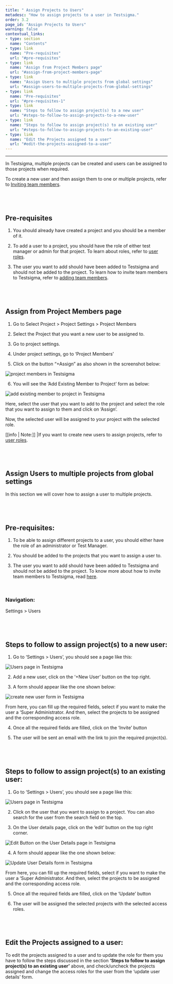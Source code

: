 ```yaml
---
title: " Assign Projects to Users"
metadesc: "How to assign projects to a user in Testsigma."
order: 3.2
page_id: "Assign Projects to Users"
warning: false
contextual_links:
- type: section
  name: "Contents"
- type: link
  name: "Pre-requisites"
  url: "#pre-requisites"
- type: link
  name: "Assign from Project Members page"
  url: "#assign-from-project-members-page"
- type: link
  name: "Assign Users to multiple projects from global settings"
  url: "#assign-users-to-multiple-projects-from-global-settings"
- type: link
  name: "Pre-requisites"
  url: "#pre-requisites-1"
- type: link
  name: "Steps to follow to assign project(s) to a new user"
  url: "#steps-to-follow-to-assign-projects-to-a-new-user"
- type: link
  name: "Steps to follow to assign project(s) to an existing user"
  url: "#steps-to-follow-to-assign-projects-to-an-existing-user"    
- type: link
  name: "Edit the Projects assigned to a user"
  url: "#edit-the-projects-assigned-to-a-user"
---
```


---
In Testsigma, multiple projects can be created and users can be assigned to those projects when required.

To create a new user and then assign them to one or multiple projects, refer to [Inviting team members](https://testsigma.com/docs/collaboration/invite-team-members/).

&emsp;
---

## **Pre-requisites**
1. You should already have created a project and you should be a member of it. 
   
2. To add a user to a project, you should have the role of either test manager or admin for that project. To learn about roles, refer to [user roles](http://testsigma.com/docs/collaboration/users-roles/).
   
3. The user you want to add should have been added to Testsigma and should not be added to the project. To learn how to invite team members to Testsigma, refer to [adding team members](https://testsigma.com/docs/collaboration/invite-team-members/).

&emsp;
---

## **Assign from Project Members page**
1. Go to Select Project > Project Settings > Project Members
   
2. Select the Project that you want a new user to be assigned to.
   
3. Go to project settings.
   
4. Under project settings, go to ‘Project Members’
   
5. Click on the button “+Assign” as also shown in the screenshot below:

![project members in Testsigma](https://docs.testsigma.com/images/assign-projects/project-members-testsigma.png)

6. You will see the  ‘Add Existing Member to Project’ form as below:
   
![add existing member to project in Testsigma](https://docs.testsigma.com/images/assign-projects/add-existing-member-to-project-testsigma.png)

Here, select the user that you want to add to the project and select the role that you want to assign to them and click on ‘Assign’.

Now, the selected user will be assigned to your project with the selected role.

[[info | Note:]]
|If you want to create new users to assign projects, refer to [user roles](https://testsigma.com/docs/collaboration/users-roles/). 


&emsp;
---

## **Assign Users to multiple projects from global settings**
In this section we will cover how to assign a user to multiple projects.


&emsp;
---

## **Pre-requisites:**
1. To be able to assign different projects to a user, you should either have the role of an administrator or Test Manager. 
   
2. You should be added to the projects that you want to assign a user to.
   
3. The user you want to add should have been added to Testsigma and     should not be added to the project. To know more about how to invite team members to Testsigma, read [here](https://testsigma.com/docs/collaboration/invite-team-members/).

&emsp;

### Navigation:
Settings > Users

&emsp;
---

## **Steps to follow to assign project(s) to a new user:**
1. Go to ‘Settings > Users’, you should see a page like this:
   
![Users page in Testsigma](https://docs.testsigma.com/images/assign-projects/users-page-testsigma.png)

2. Add a new user, click on the ‘+New User’ button on the top right. 
   
3. A form should appear like the one shown below:

![create new user form in Testsigma](https://docs.testsigma.com/images/assign-projects/create-new-user-form-testsigma.png)

From here, you can fill up the required fields, select if you want to make the user a ‘Super Administrator. And then, select the projects to be assigned and the corresponding access role.

4. Once all the required fields are filled, click on the ‘Invite’ button
   
5. The user will be sent an email with the link to join the required project(s).
   
&emsp;
---

## **Steps to follow to assign project(s) to an existing user:**
1. Go to ‘Settings > Users’, you should see a page like this:

![Users page in Testsigma](https://docs.testsigma.com/images/assign-projects/users-page-testsigma.png)

2. Click on the user that you want to assign to a project. You can also search for the user from the search field on the top.
    
3. On the User details page, click on the ‘edit’ button on the top right corner.
   
![Edit Button on the User Details page in Testsigma](https://docs.testsigma.com/images/assign-projects/edit-button-user-details-page-testsigma.png)

4. A form should appear like the one shown below:

![Update User Details form in Testsigma](https://docs.testsigma.com/images/assign-projects/update-user-details-form-testsigma.png)

From here, you can fill up the required fields, select if you want to make the user a ‘Super Administrator. And then, select the projects to be assigned and the corresponding access role. 

5. Once all the required fields are filled, click on the ‘Update’ button
 
6. The user will be assigned the selected projects with the selected access roles.

&emsp;
---

## **Edit the Projects assigned to a user:**
To edit the projects assigned to a user and to update the role for them you have to follow the steps discussed in the section **‘Steps to follow to assign project(s) to an existing user’** above, and check/uncheck the projects assigned and change the access roles for the user from the ‘update user details’ form.





